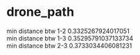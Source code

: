 # drone_path

min distance btw 1-2 0.3325267924017051  
min distance btw 1-3 0.35295791037133734   
min distance btw 2-3 0.3733034406081231       